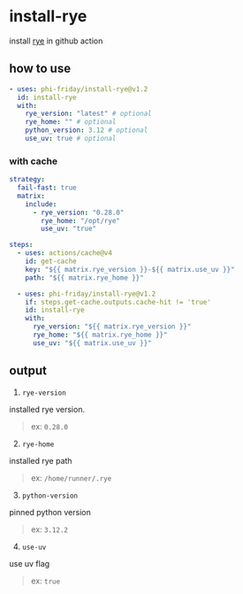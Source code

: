 # install-rye

install [rye](https://github.com/astral-sh/rye) in github action

## how to use
```yaml
- uses: phi-friday/install-rye@v1.2
  id: install-rye
  with:
    rye_version: "latest" # optional
    rye_home: "" # optional
    python_version: 3.12 # optional
    use_uv: true # optional
```

### with cache
```yaml
strategy:
  fail-fast: true
  matrix:
    include:
      - rye_version: "0.28.0"
        rye_home: "/opt/rye"
        use_uv: "true"

steps:
  - uses: actions/cache@v4
    id: get-cache
    key: "${{ matrix.rye_version }}-${{ matrix.use_uv }}"
    path: "${{ matrix.rye_home }}"

  - uses: phi-friday/install-rye@v1.2
    if: steps.get-cache.outputs.cache-hit != 'true'
    id: install-rye
    with:
      rye_version: "${{ matrix.rye_version }}"
      rye_home: "${{ matrix.rye_home }}"
      use_uv: "${{ matrix.use_uv }}"
```

## output
1. `rye-version`

installed rye version.
> ex: `0.28.0`

2. `rye-home`

installed rye path
> ex: `/home/runner/.rye`

3. `python-version`

pinned python version
> ex: `3.12.2`

4. `use-uv`

use uv flag
> ex: `true`